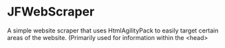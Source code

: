# JFWebScraper
A simple website scraper that uses HtmlAgilityPack to easily target certain areas of the website. (Primarily used for information within the &lt;head>
